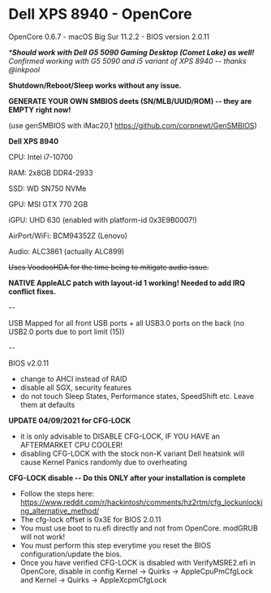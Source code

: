 # Dell XPS 8940 - OpenCore

OpenCore 0.6.7 - macOS Big Sur 11.2.2 - BIOS version 2.0.11

_***Should work with Dell G5 5090 Gaming Desktop (Comet Lake) as well!**_
_Confirmed working with G5 5090 and i5 variant of XPS 8940 -- thanks @inkpool_

**Shutdown/Reboot/Sleep works without any issue.**

**GENERATE YOUR OWN SMBIOS deets (SN/MLB/UUID/ROM) -- they are EMPTY right now!**

(use genSMBIOS with iMac20,1 https://github.com/corpnewt/GenSMBIOS)




**Dell XPS 8940**

CPU: Intel i7-10700

RAM: 2x8GB DDR4-2933

SSD: WD SN750 NVMe

GPU: MSI GTX 770 2GB

iGPU: UHD 630 (enabled with platform-id 0x3E9B0007!)

AirPort/WiFi: BCM94352Z (Lenovo)

Audio: ALC3861 (actually ALC899)

~~Uses VoodooHDA for the time being to mitigate audio issue.~~

**NATIVE AppleALC patch with layout-id 1 working! Needed to add IRQ conflict fixes.**

--

USB Mapped for all front USB ports + all USB3.0 ports on the back (no USB2.0 ports due to port limit (15))


--

BIOS v2.0.11
  - change to AHCI instead of RAID
  - disable all SGX, security features
  - do not touch Sleep States, Performance states, SpeedShift etc. Leave them at defaults

**UPDATE 04/09/2021 for CFG-LOCK**
- it is only advisable to DISABLE CFG-LOCK, IF YOU HAVE an AFTERMARKET CPU COOLER!
- disabling CFG-LOCK with the stock non-K variant Dell heatsink will cause Kernel Panics randomly due to overheating

**CFG-LOCK disable -- Do this ONLY after your installation is complete**
- Follow the steps here: https://www.reddit.com/r/hackintosh/comments/hz2rtm/cfg_lockunlocking_alternative_method/
- The cfg-lock offset is 0x3E for BIOS 2.0.11
- You must use boot to ru.efi directly and not from OpenCore. modGRUB will not work!
- You must perform this step everytime you reset the BIOS configuration/update the bios.
- Once you have verified CFG-LOCK is disabled with VerifyMSRE2.efi in OpenCore, disable in config Kernel -> Quirks -> AppleCpuPmCfgLock and Kernel -> Quirks -> AppleXcpmCfgLock
